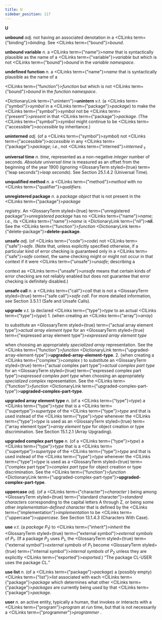 ```yaml
---
title: U
sidebar_position: 117
---
```


**U** 



**unbound** *adj.* not having an associated denotation in a <ClLinks  term={"binding"}><i>binding</i></ClLinks>. See <ClLinks  term={"bound"}><i>bound</i></ClLinks>. 







 



 



**unbound variable** *n.* a <ClLinks  term={"name"}><i>name</i></ClLinks> that is syntactically plausible as the name of a <ClLinks  term={"variable"}><i>variable</i></ClLinks> but which is not <ClLinks  term={"bound"}><i>bound</i></ClLinks> in the *variable namespace*. 



**undefined function** *n.* a <ClLinks  term={"name"}><i>name</i></ClLinks> that is syntactically plausible as the name of a 



<ClLinks  term={"function"}><i>function</i></ClLinks> but which is not <ClLinks  term={"bound"}><i>bound</i></ClLinks> in the *function namespace*. 



<DictionaryLink  term={"unintern"}><b>unintern</b></DictionaryLink> *v.t.* (a <ClLinks  term={"symbol"}><i>symbol</i></ClLinks> in a <ClLinks  term={"package"}><i>package</i></ClLinks>) to make the <ClLinks  term={"symbol"}><i>symbol</i></ClLinks> not be <ClLinks  term={"present"}><i>present</i></ClLinks> in that <ClLinks  term={"package"}><i>package</i></ClLinks>. (The <ClLinks  term={"symbol"}><i>symbol</i></ClLinks> might continue to be <ClLinks  term={"accessible"}><i>accessible</i></ClLinks> by inheritance.) 



**uninterned** *adj.* (of a <ClLinks  term={"symbol"}><i>symbol</i></ClLinks>) not <ClLinks  term={"accessible"}><i>accessible</i></ClLinks> in any <ClLinks  term={"package"}><i>package</i></ClLinks>; *i.e.*, not <ClLinks  term={"interned"}><i>interned</i></ClLinks> <sub>1</sub>. 



**universal time** *n. time*, represented as a non-negative *integer* number of seconds. *Absolute universal time* is measured as an offset from the beginning of the year 1900 (ignoring <GlossaryTerm styled={true} term={"leap seconds"}><i>leap seconds</i></GlossaryTerm>). See Section 25.1.4.2 (Universal Time). 



**unqualified method** *n.* a <ClLinks  term={"method"}><i>method</i></ClLinks> with no <ClLinks  term={"qualifier"}><i>qualifiers</i></ClLinks>. 



**unregistered package** *n.* a *package object* that is not present in the <ClLinks  term={"package"}><i>package</i></ClLinks> 



*registry*. An <GlossaryTerm styled={true} term={"unregistered package"}><i>unregistered package</i></GlossaryTerm> has no <ClLinks  term={"name"}><i>name</i></ClLinks>; *i.e.*, its <ClLinks  term={"name"}><i>name</i></ClLinks> is <DictionaryLink  term={"nil"}><b>nil</b></DictionaryLink>. See the <ClLinks  term={"function"}><i>function</i></ClLinks> <DictionaryLink  term={"delete-package"}><b>delete-package</b></DictionaryLink>. 



**unsafe** *adj.* (of <ClLinks  term={"code"}><i>code</i></ClLinks>) not <ClLinks  term={"safe"}><i>safe</i></ClLinks>. (Note that, unless explicitly specified otherwise, if a particular kind of error checking is guaranteed only in a <ClLinks  term={"safe"}><i>safe</i></ClLinks> context, the same checking might or might not occur in that context if it were <ClLinks  term={"unsafe"}><i>unsafe</i></ClLinks>; describing a 



context as <ClLinks  term={"unsafe"}><i>unsafe</i></ClLinks> means that certain kinds of error checking are not reliably enabled but does not guarantee that error checking is definitely disabled.) 



**unsafe call** *n.* a <ClLinks  term={"call"}><i>call</i></ClLinks> that is not a <GlossaryTerm styled={true} term={"safe call"}><i>safe call</i></GlossaryTerm>. For more detailed information, see Section 3.5.1.1 (Safe and Unsafe Calls). 



**upgrade** *v.t.* (a declared <ClLinks  term={"type"}><i>type</i></ClLinks> to an actual <ClLinks  term={"type"}><i>type</i></ClLinks>) 1. (when creating an <ClLinks  term={"array"}><i>array</i></ClLinks>) 



to substitute an <GlossaryTerm styled={true} term={"actual array element type"}><i>actual array element type</i></GlossaryTerm> for an <GlossaryTerm styled={true} term={"expressed array element type"}><i>expressed array element type</i></GlossaryTerm> 



when choosing an appropriately *specialized array* representation. See the <ClLinks  term={"function"}><i>function</i></ClLinks> <DictionaryLink  term={"upgraded-array-element-type"}><b>upgraded-array-element-type</b></DictionaryLink>. 2. (when creating a <ClLinks  term={"complex"}><i>complex</i></ClLinks> ) to substitute an <GlossaryTerm styled={true} term={"actual complex part type"}><i>actual complex part type</i></GlossaryTerm> for an <GlossaryTerm styled={true} term={"expressed complex part type"}><i>expressed complex part type</i></GlossaryTerm> when choosing an appropriately *specialized complex* representation. See the <ClLinks  term={"function"}><i>function</i></ClLinks> <DictionaryLink  term={"upgraded-complex-part-type"}><b>upgraded-complex-part-type</b></DictionaryLink>. 



**upgraded array element type** *n.* (of a <ClLinks  term={"type"}><i>type</i></ClLinks>) a <ClLinks  term={"type"}><i>type</i></ClLinks> that is a <ClLinks  term={"supertype"}><i>supertype</i></ClLinks> of the <ClLinks  term={"type"}><i>type</i></ClLinks> and that is used instead of the <ClLinks  term={"type"}><i>type</i></ClLinks> whenever the <ClLinks  term={"type"}><i>type</i></ClLinks> is used as an <GlossaryTerm styled={true} term={"array element type"}><i>array element type</i></GlossaryTerm> for object creation or type discrimination. See Section 15.1.2.1 (Array Upgrading). 



**upgraded complex part type** *n.* (of a <ClLinks  term={"type"}><i>type</i></ClLinks>) a <ClLinks  term={"type"}><i>type</i></ClLinks> that is a <ClLinks  term={"supertype"}><i>supertype</i></ClLinks> of the <ClLinks  term={"type"}><i>type</i></ClLinks> and that is used instead of the <ClLinks  term={"type"}><i>type</i></ClLinks> whenever the <ClLinks  term={"type"}><i>type</i></ClLinks> is used as a <GlossaryTerm styled={true} term={"complex part type"}><i>complex part type</i></GlossaryTerm> for object creation or type discrimination. See the <ClLinks  term={"function"}><i>function</i></ClLinks> <DictionaryLink  term={"upgraded-complex-part-type"}><b>upgraded-complex-part-type</b></DictionaryLink>. 







 



 



**uppercase** *adj.* (of a <ClLinks  term={"character"}><i>character</i></ClLinks> ) being among <GlossaryTerm styled={true} term={"standard character"}><i>standard characters</i></GlossaryTerm> corresponding to the capital letters A through Z, or being some other *implementation-defined character* that is defined by the <ClLinks  term={"implementation"}><i>implementation</i></ClLinks> to be <ClLinks  term={"uppercase"}><i>uppercase</i></ClLinks>. See Section 13.1.4.3 (Characters With Case). 



**use** *v.t.* (a *package P*<sub>1</sub>) to <ClLinks  term={"inherit"}><i>inherit</i></ClLinks> the <GlossaryTerm styled={true} term={"external symbol"}><i>external symbols</i></GlossaryTerm> of *P*<sub>1</sub>. (If a package *P*<sub>2</sub> uses *P*<sub>1</sub>, the <GlossaryTerm styled={true} term={"external symbol"}><i>external symbols</i></GlossaryTerm> of *P*<sub>1</sub> become <GlossaryTerm styled={true} term={"internal symbol"}><i>internal symbols</i></GlossaryTerm> of *P*<sub>2</sub> unless they are explicitly <ClLinks  term={"exported"}><i>exported</i></ClLinks>.) “The package CL-USER uses the package CL.” 



**use list** *n.* (of a <ClLinks  term={"package"}><i>package</i></ClLinks>) a (possibly empty) <ClLinks  term={"list"}><i>list</i></ClLinks> associated with each <ClLinks  term={"package"}><i>package</i></ClLinks> which determines what other <ClLinks  term={"package"}><i>packages</i></ClLinks> are currently being *used* by that <ClLinks  term={"package"}><i>package</i></ClLinks>. 



**user** *n.* an active entity, typically a human, that invokes or interacts with a <ClLinks  term={"program"}><i>program</i></ClLinks> at run time, but that is not necessarily a <ClLinks  term={"programmer"}><i>programmer</i></ClLinks> . 




